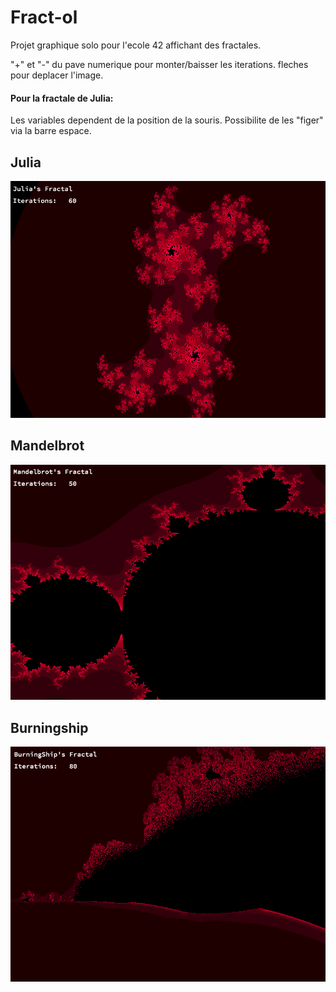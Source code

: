 # Fract-ol

Projet graphique solo pour l'ecole 42 affichant des fractales.

"+" et "-" du pave numerique pour monter/baisser les iterations.
fleches pour deplacer l'image.

#### Pour la fractale de Julia:

Les variables dependent de la position de la souris.
Possibilite de les "figer" via la barre espace.

## Julia

![alt tag](https://github.com/bhuver/Fract-ol/blob/master/saves/Julia.png)

## Mandelbrot

![alt_tag](https://github.com/bhuver/Fract-ol/blob/master/saves/Mandelbrot.png)

## Burningship

![alt_tag](https://github.com/bhuver/Fract-ol/blob/master/saves/Burningship.png)
